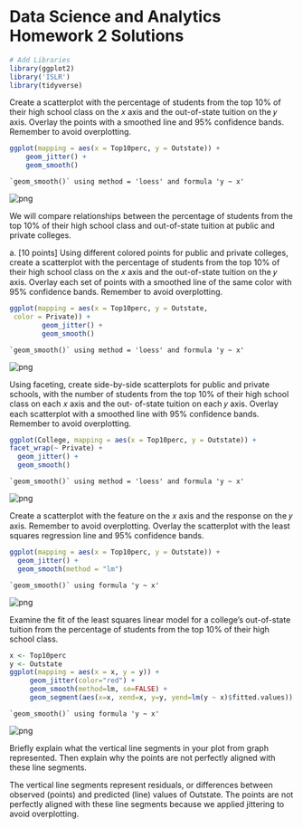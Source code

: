 # Data Science and Analytics Homework 2 Solutions


```R
# Add Libraries
library(ggplot2)
library('ISLR')
library(tidyverse)

```

Create a scatterplot with the percentage of students from the top 10% of their high school class on the 𝑥 axis and the out-of-state tuition on the 𝑦 axis. Overlay the points with a  smoothed line and 95% confidence bands. Remember to avoid overplotting.  


```R
ggplot(mapping = aes(x = Top10perc, y = Outstate)) + 
    geom_jitter() + 
    geom_smooth() 
```

    `geom_smooth()` using method = 'loess' and formula 'y ~ x'
    



    
![png](output_3_1.png)
    


We will compare relationships between the percentage of students from the top 10% of their 
high school class and out-of-state tuition at public and private colleges.  
 
a. [10 points] Using different colored points for public and private colleges, create a scatterplot 
with the percentage of students from the top 10% of their high school class on the 𝑥 axis and 
the out-of-state tuition on the 𝑦 axis. Overlay each set of points with a smoothed line of the 
same color with 95% confidence bands. Remember to avoid overplotting. 


```R
ggplot(mapping = aes(x = Top10perc, y = Outstate,  
 color = Private)) +  
        geom_jitter() + 
        geom_smooth() 
```

    `geom_smooth()` using method = 'loess' and formula 'y ~ x'
    



    
![png](output_5_1.png)
    


Using faceting, create side-by-side scatterplots for public and private schools, with 
the number of students from the top 10% of their high school class on each 𝑥 axis and the out-
of-state tuition on each 𝑦 axis. Overlay each scatterplot with a smoothed line with 95% 
confidence bands. Remember to avoid overplotting.  


```R
ggplot(College, mapping = aes(x = Top10perc, y = Outstate)) + 
facet_wrap(~ Private) + 
  geom_jitter() + 
  geom_smooth() 
```

    `geom_smooth()` using method = 'loess' and formula 'y ~ x'
    



    
![png](output_7_1.png)
    


Create a scatterplot with the feature on the 𝑥 axis and the response on the 𝑦 axis.
Remember to avoid overplotting. Overlay the scatterplot with the least squares regression line
and 95% confidence bands.


```R
ggplot(mapping = aes(x = Top10perc, y = Outstate)) +
  geom_jitter() +
  geom_smooth(method = "lm")
```

    `geom_smooth()` using formula 'y ~ x'
    



    
![png](output_9_1.png)
    


Examine the fit of the least squares linear model for a college’s out-of-state tuition from
the percentage of students from the top 10% of their high school class. 


```R
x <- Top10perc
y <- Outstate
ggplot(mapping = aes(x = x, y = y)) +
     geom_jitter(color="red") +
     geom_smooth(method=lm, se=FALSE) +
     geom_segment(aes(x=x, xend=x, y=y, yend=lm(y ~ x)$fitted.values))
```

    `geom_smooth()` using formula 'y ~ x'
    



    
![png](output_11_1.png)
    


Briefly explain what the vertical line segments in your plot from graph represented. Then
explain why the points are not perfectly aligned with these line segments.

The vertical line segments represent residuals, or differences between observed (points) and
predicted (line) values of Outstate. The points are not perfectly aligned with these line
segments because we applied jittering to avoid overplotting. 
